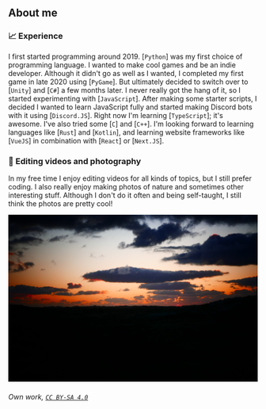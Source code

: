 ## About me

### 📈 Experience

I first started programming around 2019. [`Python`] was my first choice of programming language. I wanted to make cool games and be an indie developer. Although it didn't go as well as I wanted, I completed my first game in late 2020 using [`PyGame`]. But ultimately decided to switch over to [`Unity`] and [`C#`] a few months later. I never really got the hang of it, so I started experimenting with [`JavaScript`]. After making some starter scripts, I decided I wanted to learn JavaScript fully and started making Discord bots with it using [`Discord.JS`]. Right now I'm learning [`TypeScript`]; it's awesome. I've also tried some [`C`] and [`C++`]. I'm looking forward to learning languages like [`Rust`] and [`Kotlin`], and learning website frameworks like [`VueJS`] in combination with [`React`] or [`Next.JS`].

### 💾 Editing videos and photography

In my free time I enjoy editing videos for all kinds of topics, but I still prefer coding. I also really enjoy making photos of nature and sometimes other interesting stuff. Although I don't do it often and being self-taught, I still think the photos are pretty cool!

![SpaceshipSunset](https://raw.githubusercontent.com/tetiewastaken/tetiewastaken/main/assets/SpaceshipSunset.jpeg)

###### Own work, [`CC BY-SA 4.0`](https://creativecommons.org/licenses/by-sa/4.0/)

<!-- End of about me-->
